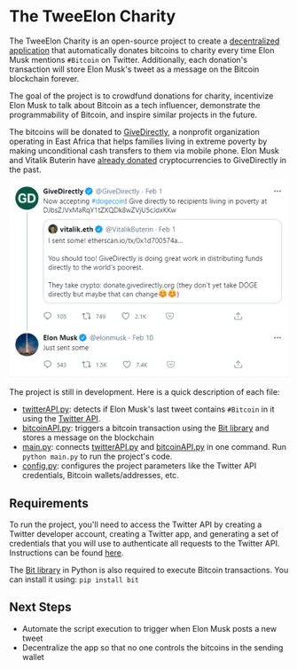 # The TweeElon Charity

The TweeElon Charity is an open-source project to create a [decentralized application](https://en.wikipedia.org/wiki/Decentralized_application) that automatically donates bitcoins to charity every time Elon Musk mentions `#Bitcoin` on Twitter. Additionally, each donation's transaction will store Elon Musk's tweet as a message on the Bitcoin blockchain forever.

The goal of the project is to crowdfund donations for charity, incentivize Elon Musk to talk about Bitcoin as a tech influencer, demonstrate the programmability of Bitcoin, and inspire similar projects in the future.

The bitcoins will be donated to [GiveDirectly](https://www.givedirectly.org/), a nonprofit organization operating in East Africa that helps families living in extreme poverty by making unconditional cash transfers to them via mobile phone. Elon Musk and Vitalik Buterin have [already donated](https://twitter.com/elonmusk/status/1359591256003854336) cryptocurrencies to GiveDirectly in the past.

![Elon Musk and Vitalik Buterin donating to GiveDirectly](images/givedirectly_tweet.png)

The project is still in development. Here is a quick description of each file:
* [twitterAPI.py](twitterAPI.py): detects if Elon Musk's last tweet contains `#Bitcoin` in it using the [Twitter API](https://developer.twitter.com/en/docs/twitter-api/getting-started/guide). 
* [bitcoinAPI.py](bitcoinAPI.py): triggers a bitcoin transaction using the [Bit library](https://ofek.dev/bit/) and stores a message on the blockchain
* [main.py](main.py): connects [twitterAPI.py](twitterAPI.py) and [bitcoinAPI.py](bitcoinAPI.py) in one command. Run `python main.py` to run the project's code.
* [config.py](config.py): configures the project parameters like the Twitter API credentials, Bitcoin wallets/addresses, etc.

## Requirements

To run the project, you'll need to access the Twitter API by creating a Twitter developer account, creating a Twitter app, and generating a set of credentials that you will use to authenticate all requests to the Twitter API. Instructions can be found [here](https://developer.twitter.com/en/docs/twitter-api/getting-started/guide). 

The [Bit library](https://ofek.dev/bit/) in Python is also required to execute Bitcoin transactions. You can install it using: ```pip install bit```

## Next Steps

* Automate the script execution to trigger when Elon Musk posts a new tweet
* Decentralize the app so that no one controls the bitcoins in the sending wallet


